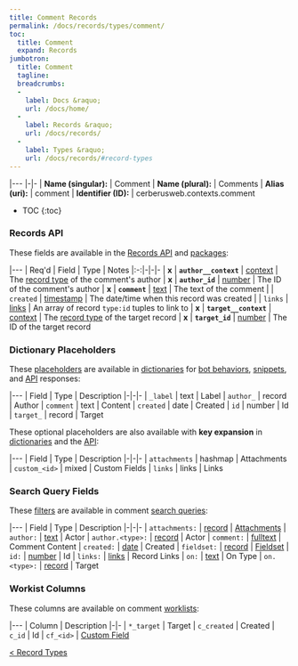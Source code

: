 ```yaml
---
title: Comment Records
permalink: /docs/records/types/comment/
toc:
  title: Comment
  expand: Records
jumbotron:
  title: Comment
  tagline: 
  breadcrumbs:
  -
    label: Docs &raquo;
    url: /docs/home/
  -
    label: Records &raquo;
    url: /docs/records/
  -
    label: Types &raquo;
    url: /docs/records/#record-types
---
```


|---
|-|-
| **Name (singular):** | Comment
| **Name (plural):** | Comments
| **Alias (uri):** | comment
| **Identifier (ID):** | cerberusweb.contexts.comment

* TOC
{:toc}

### Records API

These fields are available in the [Records API](/docs/api/endpoints/records/) and [packages](/docs/packages/):

|---
| Req'd | Field | Type | Notes
|:-:|-|-|-
| **x** | **`author__context`** | [context](/docs/records/fields/types/context/) | The [record type](/docs/records/#record-type) of the comment's author 
| **x** | **`author_id`** | [number](/docs/records/fields/types/number/) | The ID of the comment's author 
| **x** | **`comment`** | [text](/docs/records/fields/types/text/) | The text of the comment 
|   | `created` | [timestamp](/docs/records/fields/types/timestamp/) | The date/time when this record was created 
|   | `links` | [links](/docs/records/fields/types/links/) | An array of record `type:id` tuples to link to 
| **x** | **`target__context`** | [context](/docs/records/fields/types/context/) | The [record type](/docs/records/#record-type) of the target record 
| **x** | **`target_id`** | [number](/docs/records/fields/types/number/) | The ID of the target record 

### Dictionary Placeholders

These [placeholders](/docs/bots/scripting/placeholders/) are available in [dictionaries](/docs/bots/behaviors/dictionaries/) for [bot behaviors](/docs/bots/behaviors/), [snippets](/docs/snippets/), and [API](/docs/api/) responses:

|---
| Field | Type | Description
|-|-|-
| `_label` | text | Label
| `author_` | record | Author
| `comment` | text | Content
| `created` | date | Created
| `id` | number | Id
| `target_` | record | Target

These optional placeholders are also available with **key expansion** in [dictionaries](/docs/bots/behaviors/dictionaries/#key-expansion) and the [API](/docs/api/responses/#expanding-keys-in-api-requests):

|---
| Field | Type | Description
|-|-|-
| `attachments` | hashmap | Attachments
| `custom_<id>` | mixed | Custom Fields
| `links` | links | Links
	
### Search Query Fields

These [filters](/docs/search/filters/) are available in comment [search queries](/docs/search/):

|---
| Field | Type | Description
|-|-|-
| `attachments:` | [record](/docs/search/deep-search/) | [Attachments](/docs/records/types/attachment/)
| `author:` | [text](/docs/search/filters/text/) | Actor
| `author.<type>:` | [record](/docs/search/deep-search/) | Actor
| `comment:` | [fulltext](/docs/search/filters/fulltext/) | Comment Content
| `created:` | [date](/docs/search/filters/dates/) | Created
| `fieldset:` | [record](/docs/search/deep-search/) | [Fieldset](/docs/records/types/custom_fieldset/)
| `id:` | [number](/docs/search/filters/numbers/) | Id
| `links:` | [links](/docs/search/filters/links/) | Record Links
| `on:` | [text](/docs/search/filters/text/) | On Type
| `on.<type>:` | [record](/docs/search/deep-search/) | Target
	
### Workist Columns

These columns are available on comment [worklists](/docs/worklists/):

|---
| Column | Description
|-|-
| `*_target` | Target
| `c_created` | Created
| `c_id` | Id
| `cf_<id>` | [Custom Field](/docs/records/types/custom_Field/)

<div class="section-nav">
	<div class="left">
		<a href="/docs/records/#record-types" class="prev">&lt; Record Types</a>
	</div>
	<div class="right align-right">
	</div>
</div>
<div class="clear"></div>